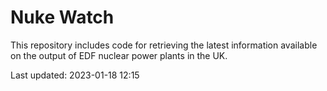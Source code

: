 # Nuke Watch

This repository includes code for retrieving the latest information available on the output of EDF nuclear power plants in the UK.

Last updated: 2023-01-18 12:15